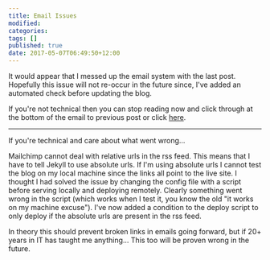 ```yaml
---
title: Email Issues
modified:
categories: 
tags: []
published: true
date: 2017-05-07T06:49:50+12:00
---
```


It would appear that I messed up  the email system with the last post. Hopefully
this issue will not re-occur in the  future since, I've added an automated check
before updating the blog.

If   you're  not   technical  then   you  can   stop  reading   now  and   click
through   at   the  bottom   of   the   email   to   previous  post   or   click
[here](http://www.taleisin.com/river-adventures/).

---

<!--more-->

If you're technical and care about what went wrong...

Mailchimp cannot deal with relative urls in the rss feed. This means that I have
to tell Jekyll  to use absolute urls.  If I'm using absolute urls  I cannot test
the blog  on my  local machine since  the links  all point to  the live  site. I
thought I had solved the issue by  changing the config file with a script before
serving  locally and  deploying remotely.  Clearly something  went wrong  in the
script (which  works when I test  it, you know the  old "it works on  my machine
excuse"). I've now added a condition to  the deploy script to only deploy if the
absolute urls are present in the rss feed.

In theory this should  prevent broken links in emails going  forward, but if 20+
years in  IT has  taught me  anything... This too  will be  proven wrong  in the
future.

